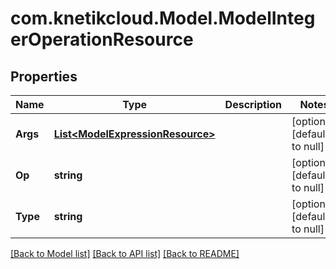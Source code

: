 # com.knetikcloud.Model.ModelIntegerOperationResource
## Properties

Name | Type | Description | Notes
------------ | ------------- | ------------- | -------------
**Args** | [**List&lt;ModelExpressionResource&gt;**](ModelExpressionResource.md) |  | [optional] [default to null]
**Op** | **string** |  | [optional] [default to null]
**Type** | **string** |  | [optional] [default to null]

[[Back to Model list]](../README.md#documentation-for-models) [[Back to API list]](../README.md#documentation-for-api-endpoints) [[Back to README]](../README.md)

